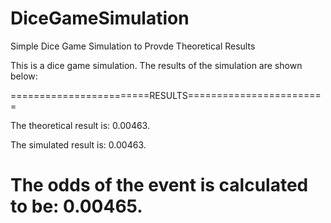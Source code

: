 # DiceGameSimulation
Simple Dice Game Simulation to Provde Theoretical Results

This is a dice game simulation.  The results of the simulation are shown below:

========================RESULTS========================

The theoretical result is: 0.00463.

The simulated result is: 0.00463.


The odds of the event is calculated to be:  0.00465.
=======================================================
